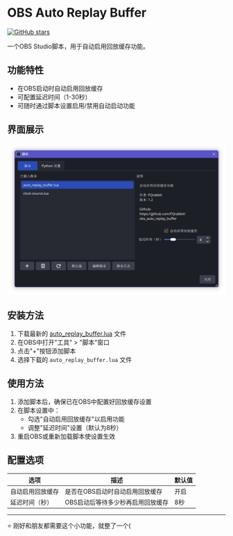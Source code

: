 # OBS Auto Replay Buffer

[![GitHub stars](https://img.shields.io/github/stars/FQrabbit/obs_auto_replay_buffer)](https://github.com/FQrabbit/obs_auto_replay_buffer/stargazers)

一个OBS Studio脚本，用于自动启用回放缓存功能。

## 功能特性

- 在OBS启动时自动启用回放缓存
- 可配置延迟时间（1-30秒）
- 可随时通过脚本设置启用/禁用自动启动功能

## 界面展示

![界面展示](/doc/pic.jpg)

## 安装方法

1. 下载最新的 [auto_replay_buffer.lua](https://raw.githubusercontent.com/FQrabbit/obs_auto_replay_buffer/refs/heads/main/auto_replay_buffer.lua) 文件  
2. 在OBS中打开"工具" > "脚本"窗口  
3. 点击"+"按钮添加脚本  
4. 选择下载的 `auto_replay_buffer.lua` 文件  

## 使用方法

1. 添加脚本后，确保已在OBS中配置好回放缓存设置
2. 在脚本设置中：
   - 勾选"自动启用回放缓存"以启用功能
   - 调整"延迟时间"设置（默认为8秒）
3. 重启OBS或重新加载脚本使设置生效

## 配置选项

| 选项 | 描述 | 默认值 |
|------|------|--------|
| 自动启用回放缓存 | 是否在OBS启动时自动启用回放缓存 | 开启 |
| 延迟时间（秒） | OBS启动后等待多少秒再启用回放缓存 | 8秒 |

---

⭐️ 刚好和朋友都需要这个小功能，就整了一个(